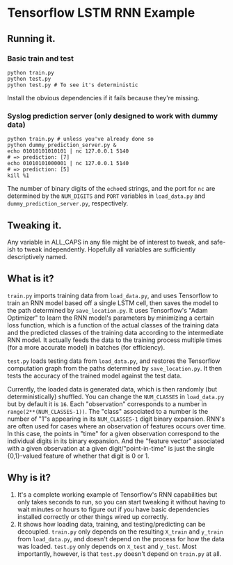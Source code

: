 # Tensorflow LSTM RNN Example

## Running it.

### Basic train and test

```
python train.py
python test.py
python test.py # To see it's deterministic
```

Install the obvious dependencies if it fails because they're missing.

### Syslog prediction server (only designed to work with dummy data)

```
python train.py # unless you've already done so
python dummy_prediction_server.py &
echo 01010101010101 | nc 127.0.0.1 5140
# => prediction: [7]
echo 01010101000001 | nc 127.0.0.1 5140
# => prediction: [5]
kill %1
```

The number of binary digits of the `echo`ed strings, and the port for `nc` are determined by
the `NUM_DIGITS` and `PORT` variables in `load_data.py` and `dummy_prediction_server.py`,
respectively.

## Tweaking it.

Any variable in ALL_CAPS in any file might be of interest to tweak, and safe-ish to tweak
independently.  Hopefully all variables are sufficiently descriptively named.

## What is it?

`train.py` imports training data from `load_data.py`, and uses Tensorflow to train an RNN model
based off a single LSTM cell, then saves the model to the path determined by `save_location.py`.
It uses Tensorflow's "Adam Optimizer" to learn the RNN model's parameters by minimizing a
certain loss function, which is a function of the actual classes of the training data and the
predicted classes of the training data according to the intermediate RNN model. It actually
feeds the data to the training process multiple times (for a more accurate model) in batches
(for efficiency).

`test.py` loads testing data from `load_data.py`, and restores the Tensorflow computation graph
from the paths determined by `save_location.py`.  It then tests the accuracy of the trained
model against the test data.

Currently, the loaded data is generated data, which is then randomly (but deterministically)
shuffled. You can change the `NUM_CLASSES` in `load_data.py` but by default it is `16`.  Each
"observation" corresponds to a number in `range(2**(NUM_CLASSES-1))`.  The "class" associated
to a number is the number of "1"s appearing in its `NUM_CLASSES-1` digit binary expansion.
RNN's are often used for cases where an observation of features occurs over time.  In this
case, the points in "time" for a given observation correspond to the individual digits in its
binary expansion.  And the "feature vector" associated with a given observation at a given
digit/"point-in-time" is just the single {0,1}-valued feature of whether that digit is 0 or 1.

## Why is it?

1. It's a complete working example of Tensorflow's RNN capabilities but only takes seconds to
  run, so you can start tweaking it without having to wait minutes or hours to figure out if you
  have basic dependencies installed correctly or other things wired up correctly.
2. It shows how loading data, training, and testing/predicting can be decoupled. `train.py`
  only depends on the resulting `X_train` and `y_train` from `load_data.py`, and doesn't
  depend on the process for how the data was loaded. `test.py` only depends on `X_test` and
  `y_test`. Most importantly, however, is that `test.py` doesn't depend on `train.py` at all.
